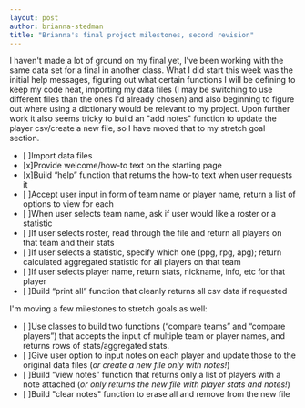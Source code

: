 ```yaml
---
layout: post 
author: brianna-stedman
title: "Brianna's final project milestones, second revision"
---
```


I haven't made a lot of ground on my final yet, I've been working with the same data set for a final in another class. What I did start this week was the initial help messages, figuring out what certain functions I will be defining to keep my code neat, importing my data files (I may be switching to use different files than the ones I'd already chosen) and also beginning to figure out where using a dictionary would be relevant to my project. 
Upon further work it also seems tricky to build an "add notes" function to update the player csv/create a new file, so I have moved that to my stretch goal section.

- [ ]Import data files
- [x]Provide welcome/how-to text on the starting page
- [x]Build “help” function that returns the how-to text when user requests it
- [ ]Accept user input in form of team name or player name, return a list of options to view for each
- [ ]When user selects team name, ask if user would like a roster or a statistic
- [ ]If user selects roster, read through the file and return all players on that team and their stats
- [ ]If user selects a statistic, specify which one (ppg, rpg, apg); return calculated aggregated statistic for all players on that team
- [ ]If user selects player name, return stats, nickname, info, etc for that player
- [ ]Build “print all” function that cleanly returns all csv data if requested

I'm moving a few milestones to stretch goals as well:
- [ ]Use classes to build two functions (“compare teams” and “compare players”) that accepts the input of multiple team or player names, and returns rows of stats/aggregated stats.
- [ ]Give user option to input notes on each player and update those to the original data files (*or create a new file only with notes!*)
- [ ]Build “view notes” function that returns only a list of players with a note attached (*or only returns the new file with player stats and notes!*)
- [ ]Build "clear notes" function to erase all and remove from the new file 

